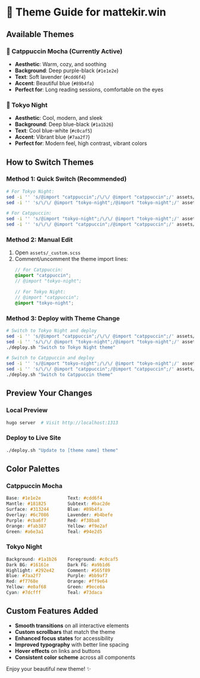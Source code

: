 # 🎨 Theme Guide for mattekir.win

## Available Themes

### 🌸 Catppuccin Mocha (Currently Active)
- **Aesthetic**: Warm, cozy, and soothing
- **Background**: Deep purple-black (`#1e1e2e`)
- **Text**: Soft lavender (`#cdd6f4`)
- **Accent**: Beautiful blue (`#89b4fa`)
- **Perfect for**: Long reading sessions, comfortable on the eyes

### 🌙 Tokyo Night  
- **Aesthetic**: Cool, modern, and sleek
- **Background**: Deep blue-black (`#1a1b26`)
- **Text**: Cool blue-white (`#c0caf5`)
- **Accent**: Vibrant blue (`#7aa2f7`)
- **Perfect for**: Modern feel, high contrast, vibrant colors

## How to Switch Themes

### Method 1: Quick Switch (Recommended)
```bash
# For Tokyo Night:
sed -i '' 's/@import "catppuccin";/\/\/ @import "catppuccin";/' assets/_custom.scss
sed -i '' 's/\/\/ @import "tokyo-night";/@import "tokyo-night";/' assets/_custom.scss

# For Catppuccin:
sed -i '' 's/@import "tokyo-night";/\/\/ @import "tokyo-night";/' assets/_custom.scss
sed -i '' 's/\/\/ @import "catppuccin";/@import "catppuccin";/' assets/_custom.scss
```

### Method 2: Manual Edit
1. Open `assets/_custom.scss`
2. Comment/uncomment the theme import lines:
   ```scss
   // For Catppuccin:
   @import "catppuccin";
   // @import "tokyo-night";
   
   // For Tokyo Night:
   // @import "catppuccin";
   @import "tokyo-night";
   ```

### Method 3: Deploy with Theme Change
```bash
# Switch to Tokyo Night and deploy
sed -i '' 's/@import "catppuccin";/\/\/ @import "catppuccin";/' assets/_custom.scss
sed -i '' 's/\/\/ @import "tokyo-night";/@import "tokyo-night";/' assets/_custom.scss
./deploy.sh "Switch to Tokyo Night theme"

# Switch to Catppuccin and deploy  
sed -i '' 's/@import "tokyo-night";/\/\/ @import "tokyo-night";/' assets/_custom.scss
sed -i '' 's/\/\/ @import "catppuccin";/@import "catppuccin";/' assets/_custom.scss
./deploy.sh "Switch to Catppuccin theme"
```

## Preview Your Changes

### Local Preview
```bash
hugo server  # Visit http://localhost:1313
```

### Deploy to Live Site
```bash
./deploy.sh "Update to [theme name] theme"
```

## Color Palettes

### Catppuccin Mocha
```css
Base: #1e1e2e          Text: #cdd6f4
Mantle: #181825        Subtext: #bac2de  
Surface: #313244       Blue: #89b4fa
Overlay: #6c7086       Lavender: #b4befe
Purple: #cba6f7        Red: #f38ba8
Orange: #fab387        Yellow: #f9e2af
Green: #a6e3a1         Teal: #94e2d5
```

### Tokyo Night
```css
Background: #1a1b26    Foreground: #c0caf5
Dark BG: #16161e       Dark FG: #a9b1d6
Highlight: #292e42     Comment: #565f89
Blue: #7aa2f7          Purple: #bb9af7  
Red: #f7768e           Orange: #ff9e64
Yellow: #e0af68        Green: #9ece6a
Cyan: #7dcfff          Teal: #73daca
```

## Custom Features Added

- **Smooth transitions** on all interactive elements
- **Custom scrollbars** that match the theme
- **Enhanced focus states** for accessibility
- **Improved typography** with better line spacing
- **Hover effects** on links and buttons
- **Consistent color scheme** across all components

Enjoy your beautiful new theme! ✨